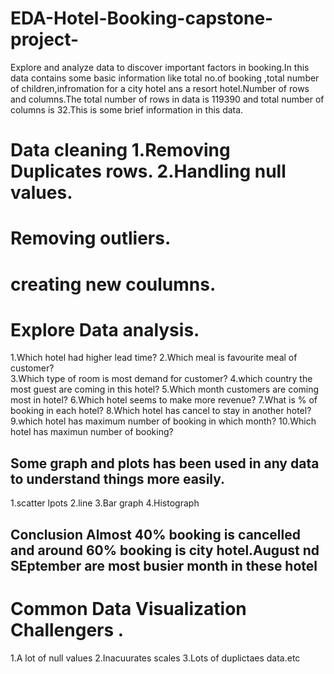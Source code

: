 # EDA-Hotel-Booking-capstone-project-
Explore and analyze data to discover important factors in booking.In this data contains some basic information like total no.of booking ,total number of children,infromation for a city hotel ans a resort hotel.Number of rows and columns.The total number of rows in data is 119390 and total number of columns is 32.This is some brief information in this data.
# Data cleaning                                                                                                                        1.Removing Duplicates rows.                                                                                                        2.Handling null values.                                                                                                             
# Removing outliers.                                                                                                                   
# creating new coulumns.                                                                                                                
# Explore Data analysis. 
1.Which hotel had higher lead time?                                                                                               2.Which meal is favourite meal of customer?                                                                                      
3.Which type of room is most demand for customer?                                                                                  4.which country the most guest are coming in this hotel?                                                                           5.Which month customers are coming most in hotel?                                                                                  6.Which hotel seems to make more revenue?                                                                                          7.What is % of booking in each hotel?                                                                                              8.Which hotel has cancel to stay in another hotel?                                                                                 9.which hotel has maximum number of booking in which month?                                                                        10.Which hotel has maximun number of booking?
## Some graph and plots has been used in any data to understand things more easily.                                               
 1.scatter lpots                                                                                                                    2.line
3.Bar graph                                                                                                                        4.Histograph                                                                                                                
## Conclusion                                                                                                                             Almost 40% booking is cancelled and around 60% booking is city hotel.August nd SEptember are most busier month in these hotel
#  Common Data Visualization Challengers .                                                                              
1.A lot of null values                                                                                                                   2.Inacuurates scales                                                                                                                     3.Lots of duplictaes data.etc
